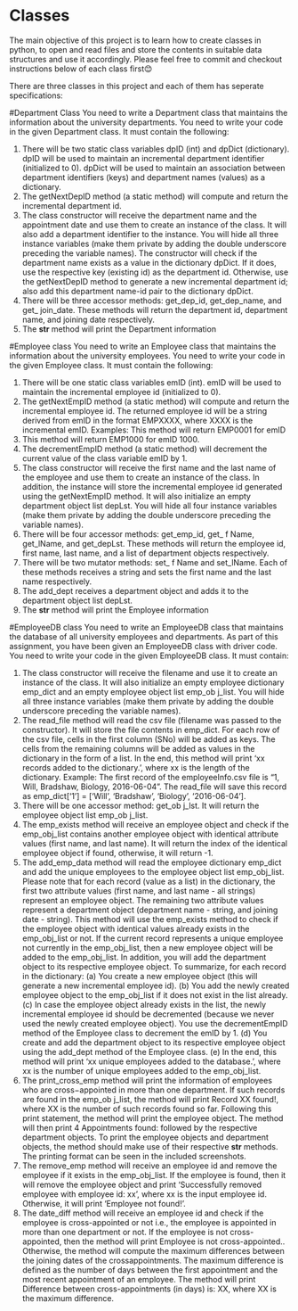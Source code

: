 # Classes
The main objective of this project is to learn how to create classes in python, to open and read files and store the contents in suitable data structures and use it accordingly.
Please feel free to commit and checkout instructions below of each class first😊

There are three classes in this project and each of them has seperate specifications:

#Department Class
You need to write a Department class that maintains the information about the university departments.
You need to write your code in the given Department class. It must contain the following:
1. There will be two static class variables dpID (int) and dpDict (dictionary). dpID will be used
to maintain an incremental department identifier (initialized to 0). dpDict will be used to
maintain an association between department identifiers (keys) and department names (values)
as a dictionary.
2. The getNextDepID method (a static method) will compute and return the incremental department id.
3. The class constructor will receive the department name and the appointment date and use them
to create an instance of the class. It will also add a department identifier to the instance. You
will hide all three instance variables (make them private by adding the double underscore
preceding the variable names). The constructor will check if the department name exists as a
value in the dictionary dpDict. If it does, use the respective key (existing id) as the department
id. Otherwise, use the getNextDepID method to generate a new incremental department id;
also add this department name-id pair to the dictionary dpDict.
4. There will be three accessor methods: get_dep_id, get_dep_name, and get_ join_date. These
methods will return the department id, department name, and joining date respectively.
5. The __str__ method will print the Department information

#Employee class
You need to write an Employee class that maintains the information about the university employees.
You need to write your code in the given Employee class. It must contain the following:
1. There will be one static class variables emID (int). emID will be used to maintain the
incremental employee id (initialized to 0).
2. The getNextEmpID method (a static method) will compute and return the incremental employee
id. The returned employee id will be a string derived from emID in the format EMPXXXX,
where XXXX is the incremental emID. Examples: This method will return EMP0001 for emID
1. This method will return EMP1000 for emID 1000.
3. The decrementEmpID method (a static method) will decrement the current value of the class
variable emID by 1.
4. The class constructor will receive the first name and the last name of the employee and use
them to create an instance of the class. In addition, the instance will store the incremental
employee id generated using the getNextEmpID method. It will also initialize an empty
department object list depLst. You will hide all four instance variables (make them private
by adding the double underscore preceding the variable names).
5. There will be four accessor methods: get_emp_id, get_ f Name, get_lName, and get_depLst.
These methods will return the employee id, first name, last name, and a list of department
objects respectively.
6. There will be two mutator methods: set_ f Name and set_lName. Each of these methods
receives a string and sets the first name and the last name respectively.
7. The add_dept receives a department object and adds it to the department object list depLst.
8. The __str__ method will print the Employee information

#EmployeeDB class
You need to write an EmployeeDB class that maintains the database of all university employees and
departments. As part of this assignment, you have been given an EmployeeDB class with driver code.
You need to write your code in the given EmployeeDB class. It must contain:
1. The class constructor will receive the filename and use it to create an instance of the class. It
will also initialize an empty employee dictionary emp_dict and an empty employee object list
emp_ob j_list. You will hide all three instance variables (make them private by adding the
double underscore preceding the variable names).
2. The read_file method will read the csv file (filename was passed to the constructor). It will
store the file contents in emp_dict. For each row of the csv file, cells in the first column
(SNo) will be added as keys. The cells from the remaining columns will be added as values
in the dictionary in the form of a list. In the end, this method will print ‘xx records added
to the dictionary.’, where xx is the length of the dictionary. Example: The first record of the
employeeInfo.csv file is “1, Will, Bradshaw, Biology, 2016-06-04”. The read_file will save
this record as emp_dict[‘1’] = [‘Will’, ‘Bradshaw’, ‘Biology’, ‘2016-06-04’].
3. There will be one accessor method: get_ob j_lst. It will return the employee object list
emp_ob j_list.
4. The emp_exists method will receive an employee object and check if the emp_obj_list contains
another employee object with identical attribute values (first name, and last name). It will
return the index of the identical employee object if found, otherwise, it will return -1.
5. The add_emp_data method will read the employee dictionary emp_dict and add the unique
employees to the employee object list emp_obj_list. Please note that for each record (value as
a list) in the dictionary, the first two attribute values (first name, and last name - all strings)
represent an employee object. The remaining two attribute values represent a department object
(department name - string, and joining date - string). This method will use the emp_exists
method to check if the employee object with identical values already exists in the emp_obj_list
or not. If the current record represents a unique employee not currently in the emp_obj_list,
then a new employee object will be added to the emp_obj_list. In addition, you will add the
department object to its respective employee object. To summarize, for each record in the
dictionary:
(a) You create a new employee object (this will generate a new incremental employee id).
(b) You add the newly created employee object to the emp_obj_list if it does not exist in the
list already.
(c) In case the employee object already exists in the list, the newly incremental employee id
should be decremented (because we never used the newly created employee object). You
use the decrementEmpID method of the Employee class to decrement the emID by 1.
(d) You create and add the department object to its respective employee object using the
add_dept method of the Employee class.
(e) In the end, this method will print ‘xx unique employees added to the database.’, where
xx is the number of unique employees added to the emp_obj_list.
6. The print_cross_emp method will print the information of employees who are cross−appointed
in more than one department. If such records are found in the emp_ob j_list, the method will
print Record XX found!, where XX is the number of such records found so far. Following
this print statement, the method will print the employee object. The method will then print
4
Appointments found: followed by the respective department objects. To print the employee
objects and department objects, the method should make use of their respective __str__
methods. The printing format can be seen in the included screenshots.
7. The remove_emp method will receive an employee id and remove the employee if it exists
in the emp_obj_list. If the employee is found, then it will remove the employee object and
print ‘Successfully removed employee with employee id: xx’, where xx is the input employee
id. Otherwise, it will print ‘Employee not found!’.
8. The date_diff method will receive an employee id and check if the employee is cross-appointed
or not i.e., the employee is appointed in more than one department or not. If the employee is
not cross-appointed, then the method will print Employee is not cross-appointed.. Otherwise,
the method will compute the maximum differences between the joining dates of the crossappointments. The maximum difference is defined as the number of days between the
first appointment and the most recent appointment of an employee. The method will print
Difference between cross-appointments (in days) is: XX, where XX is the maximum difference.
